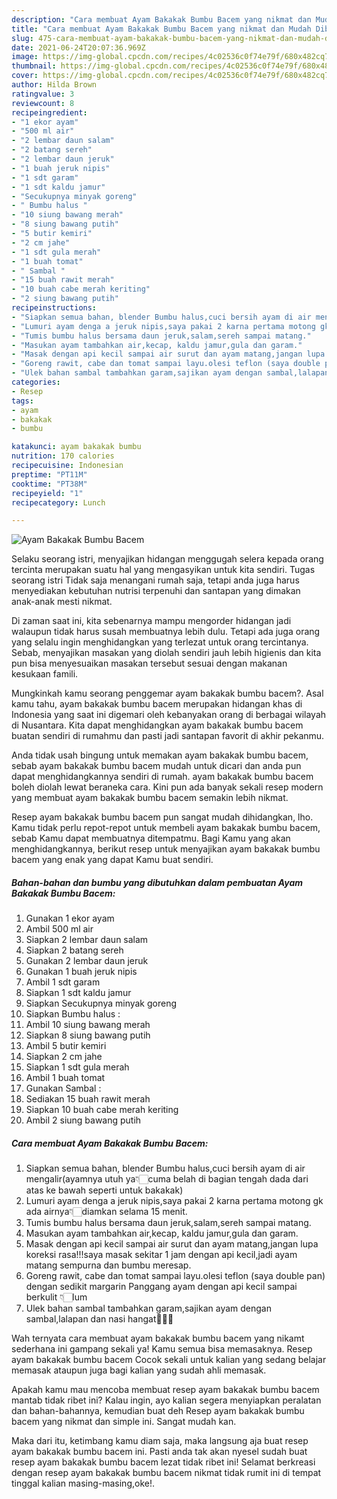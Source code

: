 ```yaml
---
description: "Cara membuat Ayam Bakakak Bumbu Bacem yang nikmat dan Mudah Dibuat"
title: "Cara membuat Ayam Bakakak Bumbu Bacem yang nikmat dan Mudah Dibuat"
slug: 475-cara-membuat-ayam-bakakak-bumbu-bacem-yang-nikmat-dan-mudah-dibuat
date: 2021-06-24T20:07:36.969Z
image: https://img-global.cpcdn.com/recipes/4c02536c0f74e79f/680x482cq70/ayam-bakakak-bumbu-bacem-foto-resep-utama.jpg
thumbnail: https://img-global.cpcdn.com/recipes/4c02536c0f74e79f/680x482cq70/ayam-bakakak-bumbu-bacem-foto-resep-utama.jpg
cover: https://img-global.cpcdn.com/recipes/4c02536c0f74e79f/680x482cq70/ayam-bakakak-bumbu-bacem-foto-resep-utama.jpg
author: Hilda Brown
ratingvalue: 3
reviewcount: 8
recipeingredient:
- "1 ekor ayam"
- "500 ml air"
- "2 lembar daun salam"
- "2 batang sereh"
- "2 lembar daun jeruk"
- "1 buah jeruk nipis"
- "1 sdt garam"
- "1 sdt kaldu jamur"
- "Secukupnya minyak goreng"
- " Bumbu halus "
- "10 siung bawang merah"
- "8 siung bawang putih"
- "5 butir kemiri"
- "2 cm jahe"
- "1 sdt gula merah"
- "1 buah tomat"
- " Sambal "
- "15 buah rawit merah"
- "10 buah cabe merah keriting"
- "2 siung bawang putih"
recipeinstructions:
- "Siapkan semua bahan, blender Bumbu halus,cuci bersih ayam di air mengalir(ayamnya utuh ya👇🏻cuma belah di bagian tengah dada dari atas ke bawah seperti untuk bakakak)"
- "Lumuri ayam denga a jeruk nipis,saya pakai 2 karna pertama motong gk ada airnya👇🏻diamkan selama 15 menit."
- "Tumis bumbu halus bersama daun jeruk,salam,sereh sampai matang."
- "Masukan ayam tambahkan air,kecap, kaldu jamur,gula dan garam."
- "Masak dengan api kecil sampai air surut dan ayam matang,jangan lupa koreksi rasa!!!saya masak sekitar 1 jam dengan api kecil,jadi ayam matang sempurna dan bumbu meresap."
- "Goreng rawit, cabe dan tomat sampai layu.olesi teflon (saya double pan) dengan sedikit margarin Panggang ayam dengan api kecil sampai berkulit 👇🏻lum"
- "Ulek bahan sambal tambahkan garam,sajikan ayam dengan sambal,lalapan dan nasi hangat🤤🤤🤤"
categories:
- Resep
tags:
- ayam
- bakakak
- bumbu

katakunci: ayam bakakak bumbu 
nutrition: 170 calories
recipecuisine: Indonesian
preptime: "PT11M"
cooktime: "PT38M"
recipeyield: "1"
recipecategory: Lunch

---
```



![Ayam Bakakak Bumbu Bacem](https://img-global.cpcdn.com/recipes/4c02536c0f74e79f/680x482cq70/ayam-bakakak-bumbu-bacem-foto-resep-utama.jpg)

Selaku seorang istri, menyajikan hidangan menggugah selera kepada orang tercinta merupakan suatu hal yang mengasyikan untuk kita sendiri. Tugas seorang istri Tidak saja menangani rumah saja, tetapi anda juga harus menyediakan kebutuhan nutrisi terpenuhi dan santapan yang dimakan anak-anak mesti nikmat.

Di zaman  saat ini, kita sebenarnya mampu mengorder hidangan jadi walaupun tidak harus susah membuatnya lebih dulu. Tetapi ada juga orang yang selalu ingin menghidangkan yang terlezat untuk orang tercintanya. Sebab, menyajikan masakan yang diolah sendiri jauh lebih higienis dan kita pun bisa menyesuaikan masakan tersebut sesuai dengan makanan kesukaan famili. 



Mungkinkah kamu seorang penggemar ayam bakakak bumbu bacem?. Asal kamu tahu, ayam bakakak bumbu bacem merupakan hidangan khas di Indonesia yang saat ini digemari oleh kebanyakan orang di berbagai wilayah di Nusantara. Kita dapat menghidangkan ayam bakakak bumbu bacem buatan sendiri di rumahmu dan pasti jadi santapan favorit di akhir pekanmu.

Anda tidak usah bingung untuk memakan ayam bakakak bumbu bacem, sebab ayam bakakak bumbu bacem mudah untuk dicari dan anda pun dapat menghidangkannya sendiri di rumah. ayam bakakak bumbu bacem boleh diolah lewat beraneka cara. Kini pun ada banyak sekali resep modern yang membuat ayam bakakak bumbu bacem semakin lebih nikmat.

Resep ayam bakakak bumbu bacem pun sangat mudah dihidangkan, lho. Kamu tidak perlu repot-repot untuk membeli ayam bakakak bumbu bacem, sebab Kamu dapat membuatnya ditempatmu. Bagi Kamu yang akan menghidangkannya, berikut resep untuk menyajikan ayam bakakak bumbu bacem yang enak yang dapat Kamu buat sendiri.

<!--inarticleads1-->

##### Bahan-bahan dan bumbu yang dibutuhkan dalam pembuatan Ayam Bakakak Bumbu Bacem:

1. Gunakan 1 ekor ayam
1. Ambil 500 ml air
1. Siapkan 2 lembar daun salam
1. Siapkan 2 batang sereh
1. Gunakan 2 lembar daun jeruk
1. Gunakan 1 buah jeruk nipis
1. Ambil 1 sdt garam
1. Siapkan 1 sdt kaldu jamur
1. Siapkan Secukupnya minyak goreng
1. Siapkan  Bumbu halus :
1. Ambil 10 siung bawang merah
1. Siapkan 8 siung bawang putih
1. Ambil 5 butir kemiri
1. Siapkan 2 cm jahe
1. Siapkan 1 sdt gula merah
1. Ambil 1 buah tomat
1. Gunakan  Sambal :
1. Sediakan 15 buah rawit merah
1. Siapkan 10 buah cabe merah keriting
1. Ambil 2 siung bawang putih




<!--inarticleads2-->

##### Cara membuat Ayam Bakakak Bumbu Bacem:

1. Siapkan semua bahan, blender Bumbu halus,cuci bersih ayam di air mengalir(ayamnya utuh ya👇🏻cuma belah di bagian tengah dada dari atas ke bawah seperti untuk bakakak)
1. Lumuri ayam denga a jeruk nipis,saya pakai 2 karna pertama motong gk ada airnya👇🏻diamkan selama 15 menit.
1. Tumis bumbu halus bersama daun jeruk,salam,sereh sampai matang.
1. Masukan ayam tambahkan air,kecap, kaldu jamur,gula dan garam.
1. Masak dengan api kecil sampai air surut dan ayam matang,jangan lupa koreksi rasa!!!saya masak sekitar 1 jam dengan api kecil,jadi ayam matang sempurna dan bumbu meresap.
1. Goreng rawit, cabe dan tomat sampai layu.olesi teflon (saya double pan) dengan sedikit margarin Panggang ayam dengan api kecil sampai berkulit 👇🏻lum
1. Ulek bahan sambal tambahkan garam,sajikan ayam dengan sambal,lalapan dan nasi hangat🤤🤤🤤




Wah ternyata cara membuat ayam bakakak bumbu bacem yang nikamt sederhana ini gampang sekali ya! Kamu semua bisa memasaknya. Resep ayam bakakak bumbu bacem Cocok sekali untuk kalian yang sedang belajar memasak ataupun juga bagi kalian yang sudah ahli memasak.

Apakah kamu mau mencoba membuat resep ayam bakakak bumbu bacem mantab tidak ribet ini? Kalau ingin, ayo kalian segera menyiapkan peralatan dan bahan-bahannya, kemudian buat deh Resep ayam bakakak bumbu bacem yang nikmat dan simple ini. Sangat mudah kan. 

Maka dari itu, ketimbang kamu diam saja, maka langsung aja buat resep ayam bakakak bumbu bacem ini. Pasti anda tak akan nyesel sudah buat resep ayam bakakak bumbu bacem lezat tidak ribet ini! Selamat berkreasi dengan resep ayam bakakak bumbu bacem nikmat tidak rumit ini di tempat tinggal kalian masing-masing,oke!.

